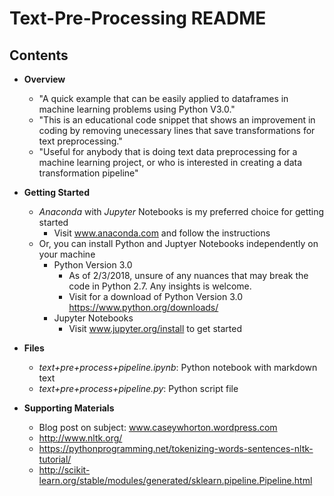# Text-Pre-Processing README

## Contents

 + **Overview**
   + "A quick example that can be easily applied to dataframes in machine learning problems using Python V3.0."
   + "This is an educational code snippet that shows an improvement in coding by removing unecessary lines that save transformations for text preprocessing."
   + "Useful for anybody that is doing text data preprocessing for a machine learning project, or who is interested in creating a data transformation pipeline"
   
 + **Getting Started**
   + *_Anaconda_* with *_Jupyter_* Notebooks is my preferred choice for getting started
     + Visit www.anaconda.com and follow the instructions
   + Or, you can install Python and Juptyer Notebooks independently on your machine
     + Python Version 3.0
       + As of 2/3/2018, unsure of any nuances that may break the code in Python 2.7.  Any insights is welcome.
       + Visit for a download of Python Version 3.0 https://www.python.org/downloads/
     + Jupyter Notebooks
       + Visit www.jupyter.org/install to get started
  
 + **Files**
   + *_text+pre+process+pipeline.ipynb_*: Python notebook with markdown text
   + *_text+pre+process+pipeline.py_*: Python script file
  
 + **Supporting Materials**
   + Blog post on subject: www.caseywhorton.wordpress.com
   + http://www.nltk.org/
   + https://pythonprogramming.net/tokenizing-words-sentences-nltk-tutorial/
   + http://scikit-learn.org/stable/modules/generated/sklearn.pipeline.Pipeline.html
